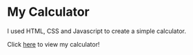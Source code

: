 # My Calculator

I used HTML, CSS and Javascript to create a simple calculator.

Click [here](https://gleeful-empanada-b0c147.netlify.app/) to view my calculator!






